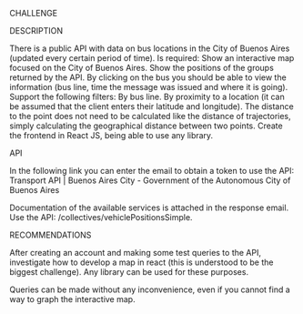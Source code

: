 CHALLENGE

DESCRIPTION

There is a public API with data on bus locations in the City of Buenos Aires (updated every certain period of time). Is required:
Show an interactive map focused on the City of Buenos Aires.
Show the positions of the groups returned by the API. By clicking on the bus you should be able to view the information (bus line, time the message was issued and where it is going).
Support the following filters:
By bus line.
By proximity to a location (it can be assumed that the client enters their latitude and longitude). The distance to the point does not need to be calculated like the distance of trajectories, simply calculating the geographical distance between two points.
Create the frontend in React JS, being able to use any library.

API

In the following link you can enter the email to obtain a token to use the API: Transport API | Buenos Aires City - Government of the Autonomous City of Buenos Aires

Documentation of the available services is attached in the response email. Use the API: /collectives/vehiclePositionsSimple.

RECOMMENDATIONS

After creating an account and making some test queries to the API, investigate how to develop a map in react (this is understood to be the biggest challenge). Any library can be used for these purposes.

Queries can be made without any inconvenience, even if you cannot find a way to graph the interactive map.

